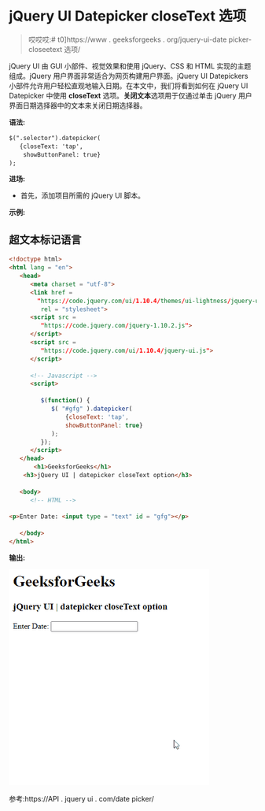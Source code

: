 # jQuery UI Datepicker closeText 选项

> 哎哎哎:# t0]https://www . geeksforgeeks . org/jquery-ui-date picker-closeetext 选项/

jQuery UI 由 GUI 小部件、视觉效果和使用 jQuery、CSS 和 HTML 实现的主题组成。jQuery 用户界面非常适合为网页构建用户界面。jQuery UI Datepickers 小部件允许用户轻松直观地输入日期。在本文中，我们将看到如何在 jQuery UI Datepicker 中使用 **closeText** 选项。**关闭文本**选项用于仅通过单击 jQuery 用户界面日期选择器中的文本来关闭日期选择器。

**语法:**

```html
$(".selector").datepicker(
   {closeText: 'tap',
    showButtonPanel: true}
);
```

**进场:**

*   首先，添加项目所需的 jQuery UI 脚本。

> <link href="“https://code.jquery.com/ui/1.10.4/themes/ui-lightness/jquery-ui.css”" rel="“stylesheet”">

**示例:**

## 超文本标记语言

```html
<!doctype html>
<html lang = "en">
   <head>
      <meta charset = "utf-8">
      <link href =
        "https://code.jquery.com/ui/1.10.4/themes/ui-lightness/jquery-ui.css"
         rel = "stylesheet">
      <script src =
         "https://code.jquery.com/jquery-1.10.2.js">
      </script>
      <script src =
         "https://code.jquery.com/ui/1.10.4/jquery-ui.js">
      </script>

      <!-- Javascript -->
      <script>

         $(function() {
            $( "#gfg" ).datepicker(
                {closeText: 'tap',
                showButtonPanel: true}
            );
         });
      </script>
   </head>
       <h1>GeeksforGeeks</h1>
    <h3>jQuery UI | datepicker closeText option</h3>

   <body>
      <!-- HTML -->

<p>Enter Date: <input type = "text" id = "gfg"></p>

   </body>
</html>
```

**输出:**

![](img/79654d4d590cea31ffbff89d7950c404.png)

参考:https://API . jquery ui . com/date picker/